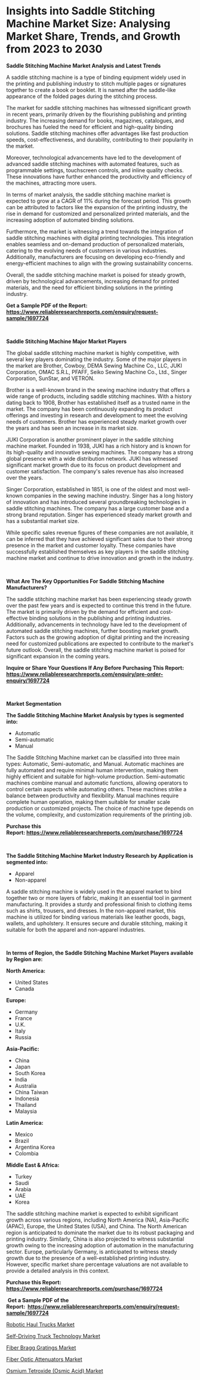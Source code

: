 <p><h1>Insights into Saddle Stitching Machine Market Size: Analysing Market Share, Trends, and Growth from 2023 to 2030</h1></p><p><strong>Saddle Stitching Machine Market Analysis and Latest Trends</strong></p>
<p><p>A saddle stitching machine is a type of binding equipment widely used in the printing and publishing industry to stitch multiple pages or signatures together to create a book or booklet. It is named after the saddle-like appearance of the folded pages during the stitching process.</p><p>The market for saddle stitching machines has witnessed significant growth in recent years, primarily driven by the flourishing publishing and printing industry. The increasing demand for books, magazines, catalogues, and brochures has fueled the need for efficient and high-quality binding solutions. Saddle stitching machines offer advantages like fast production speeds, cost-effectiveness, and durability, contributing to their popularity in the market.</p><p>Moreover, technological advancements have led to the development of advanced saddle stitching machines with automated features, such as programmable settings, touchscreen controls, and inline quality checks. These innovations have further enhanced the productivity and efficiency of the machines, attracting more users.</p><p>In terms of market analysis, the saddle stitching machine market is expected to grow at a CAGR of 11% during the forecast period. This growth can be attributed to factors like the expansion of the printing industry, the rise in demand for customized and personalized printed materials, and the increasing adoption of automated binding solutions.</p><p>Furthermore, the market is witnessing a trend towards the integration of saddle stitching machines with digital printing technologies. This integration enables seamless and on-demand production of personalized materials, catering to the evolving needs of customers in various industries. Additionally, manufacturers are focusing on developing eco-friendly and energy-efficient machines to align with the growing sustainability concerns.</p><p>Overall, the saddle stitching machine market is poised for steady growth, driven by technological advancements, increasing demand for printed materials, and the need for efficient binding solutions in the printing industry.</p></p>
<p><strong>Get a Sample PDF of the Report:&nbsp; <a href="https://www.reliableresearchreports.com/enquiry/request-sample/1697724">https://www.reliableresearchreports.com/enquiry/request-sample/1697724</a></strong></p>
<p>&nbsp;</p>
<p><strong>Saddle Stitching Machine Major Market Players</strong></p>
<p><p>The global saddle stitching machine market is highly competitive, with several key players dominating the industry. Some of the major players in the market are Brother, Cowboy, DEMA Sewing Machine Co., LLC, JUKI Corporation, OMAC S.R.L, PFAFF, Seiko Sewing Machine Co., Ltd., Singer Corporation, SunStar, and VETRON. </p><p>Brother is a well-known brand in the sewing machine industry that offers a wide range of products, including saddle stitching machines. With a history dating back to 1908, Brother has established itself as a trusted name in the market. The company has been continuously expanding its product offerings and investing in research and development to meet the evolving needs of customers. Brother has experienced steady market growth over the years and has seen an increase in its market size.</p><p>JUKI Corporation is another prominent player in the saddle stitching machine market. Founded in 1938, JUKI has a rich history and is known for its high-quality and innovative sewing machines. The company has a strong global presence with a wide distribution network. JUKI has witnessed significant market growth due to its focus on product development and customer satisfaction. The company's sales revenue has also increased over the years.</p><p>Singer Corporation, established in 1851, is one of the oldest and most well-known companies in the sewing machine industry. Singer has a long history of innovation and has introduced several groundbreaking technologies in saddle stitching machines. The company has a large customer base and a strong brand reputation. Singer has experienced steady market growth and has a substantial market size. </p><p>While specific sales revenue figures of these companies are not available, it can be inferred that they have achieved significant sales due to their strong presence in the market and customer loyalty. These companies have successfully established themselves as key players in the saddle stitching machine market and continue to drive innovation and growth in the industry.</p></p>
<p>&nbsp;</p>
<p><strong>What Are The Key Opportunities For Saddle Stitching Machine Manufacturers?</strong></p>
<p><p>The saddle stitching machine market has been experiencing steady growth over the past few years and is expected to continue this trend in the future. The market is primarily driven by the demand for efficient and cost-effective binding solutions in the publishing and printing industries. Additionally, advancements in technology have led to the development of automated saddle stitching machines, further boosting market growth. Factors such as the growing adoption of digital printing and the increasing need for customized publications are expected to contribute to the market's future outlook. Overall, the saddle stitching machine market is poised for significant expansion in the coming years.</p></p>
<p><strong>Inquire or Share Your Questions If Any Before Purchasing This Report: <a href="https://www.reliableresearchreports.com/enquiry/pre-order-enquiry/1697724">https://www.reliableresearchreports.com/enquiry/pre-order-enquiry/1697724</a></strong></p>
<p>&nbsp;</p>
<p><strong>Market Segmentation</strong></p>
<p><strong>The Saddle Stitching Machine Market Analysis by types is segmented into:</strong></p>
<p><ul><li>Automatic</li><li>Semi-automatic</li><li>Manual</li></ul></p>
<p><p>The Saddle Stitching Machine market can be classified into three main types: Automatic, Semi-automatic, and Manual. Automatic machines are fully automated and require minimal human intervention, making them highly efficient and suitable for high-volume production. Semi-automatic machines combine manual and automatic functions, allowing operators to control certain aspects while automating others. These machines strike a balance between productivity and flexibility. Manual machines require complete human operation, making them suitable for smaller scale production or customized projects. The choice of machine type depends on the volume, complexity, and customization requirements of the printing job.</p></p>
<p><strong>Purchase this Report:&nbsp;<a href="https://www.reliableresearchreports.com/purchase/1697724">https://www.reliableresearchreports.com/purchase/1697724</a></strong></p>
<p>&nbsp;</p>
<p><strong>The Saddle Stitching Machine Market Industry Research by Application is segmented into:</strong></p>
<p><ul><li>Apparel</li><li>Non-apparel</li></ul></p>
<p><p>A saddle stitching machine is widely used in the apparel market to bind together two or more layers of fabric, making it an essential tool in garment manufacturing. It provides a sturdy and professional finish to clothing items such as shirts, trousers, and dresses. In the non-apparel market, this machine is utilized for binding various materials like leather goods, bags, wallets, and upholstery. It ensures secure and durable stitching, making it suitable for both the apparel and non-apparel industries.</p></p>
<p>&nbsp;</p>
<p><strong>In terms of Region, the Saddle Stitching Machine Market Players available by Region are:</strong></p>
<p>
    <p> <strong> North America: </strong>
        <ul>
            <li>United States</li>
            <li>Canada</li>
        </ul>
        </p> 
    <p> <strong> Europe: </strong>
        <ul>
            <li>Germany</li>
            <li>France</li>
            <li>U.K.</li>
            <li>Italy</li>
            <li>Russia</li>
        </ul>
        </p> 
    <p> <strong> Asia-Pacific: </strong>
        <ul>
            <li>China</li>
            <li>Japan</li>
            <li>South Korea</li>
            <li>India</li>
            <li>Australia</li>
            <li>China Taiwan</li>
            <li>Indonesia</li>
            <li>Thailand</li>
            <li>Malaysia</li>
        </ul>
        </p> 
    <p> <strong> Latin America: </strong>
        <ul>
            <li>Mexico</li>
            <li>Brazil</li>
            <li>Argentina Korea</li>
            <li>Colombia</li>
        </ul>
        </p> 
    <p> <strong> Middle East & Africa: </strong>
        <ul>
            <li>Turkey</li>
            <li>Saudi</li>
            <li>Arabia</li>
            <li>UAE</li>
            <li>Korea</li>
        </ul>
    </p>
    </p>
<p><p>The saddle stitching machine market is expected to exhibit significant growth across various regions, including North America (NA), Asia-Pacific (APAC), Europe, the United States (USA), and China. The North American region is anticipated to dominate the market due to its robust packaging and printing industry. Similarly, China is also projected to witness substantial growth owing to the increasing adoption of automation in the manufacturing sector. Europe, particularly Germany, is anticipated to witness steady growth due to the presence of a well-established printing industry. However, specific market share percentage valuations are not available to provide a detailed analysis in this context.</p></p>
<p><strong>Purchase this Report: <a href="https://www.reliableresearchreports.com/purchase/1697724">https://www.reliableresearchreports.com/purchase/1697724</a></strong></p>
<p>&nbsp;<strong>Get a Sample PDF of the Report:&nbsp;&nbsp;<a href="https://www.reliableresearchreports.com/enquiry/request-sample/1697724">https://www.reliableresearchreports.com/enquiry/request-sample/1697724</a></strong></p>
<p><strong></strong></p>
<p><p><a href="https://github.com/amonskiyk/Market-Research-Report-List-1/blob/main/robotic-haul-trucks-market.md">Robotic Haul Trucks Market</a></p><p><a href="https://github.com/gaydyna/Market-Research-Report-List-1/blob/main/self-driving-truck-technology-market.md">Self-Driving Truck Technology Market</a></p><p><a href="https://medium.com/@slanecode210/fiber-bragg-gratings-market-size-growth-forecast-2023-2030-b59d38a00719">Fiber Bragg Gratings Market</a></p><p><a href="https://medium.com/@horlandkidd/fiber-optic-attenuators-market-size-growth-forecast-2023-2030-62ba50d1b116">Fiber Optic Attenuators Market</a></p><p><a href="https://www.linkedin.com/pulse/osmium-tetroxide-osmic-acid-market-challenges/">Osmium Tetroxide (Osmic Acid) Market</a></p></p>
